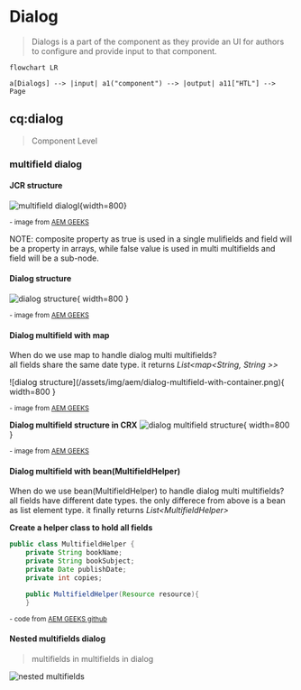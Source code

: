 # Dialog

> Dialogs is a part of the component as they provide an UI for authors to configure and provide input to that component.

```mermaid
flowchart LR

a[Dialogs] --> |input| a1("component") --> |output| a11["HTL"] --> Page

```

## cq:dialog

> Component Level

### multifield dialog

#### JCR structure

![multifield dialogl](/assets/img/aem/dialog-multifield.png){width=800}

<p><sup>- image from <a href="https://www.youtube.com/c/AEMGeeks" target="_blank">AEM GEEKS</a></sup></p>

<p class="call-out-2">
NOTE: composite property as true is used in a single mulifields and field will be a property in arrays, while false value is used in multi multifields and field will be a sub-node.
</p>

#### Dialog structure

![dialog structure](/assets/img/aem/dialog-structure.png){ width=800 }

<p><sup>- image from <a href="https://www.youtube.com/c/AEMGeeks" target="_blank">AEM GEEKS</a></sup></p>

#### Dialog multifield with map

<p class="call-out-2">
When do we use map to handle dialog multi multifields?   <br>
all fields share the same date type. it returns <em>List&lt;map&lt;String, String &gt;&gt;</em>

</p>
![dialog structure](/assets/img/aem/dialog-multifield-with-container.png){ width=800 }
<p><sup>- image from <a href="https://www.youtube.com/c/AEMGeeks" target="_blank">AEM GEEKS</a></sup></p>

**Dialog multifield structure in CRX**
![dialog multifield structure](/assets/img/aem/dialog-structure-in-crx.png){ width=800 }

<p><sup>- image from <a href="https://www.youtube.com/c/AEMGeeks" target="_blank">AEM GEEKS</a></sup></p>

#### Dialog multifield with bean(MultifieldHelper)

<p class="call-out-2">
When do we use bean(MultifieldHelper) to handle dialog multi multifields?   <br>
all fields have different date types. the only differece from above is a bean as list element type.
it finally returns <em>List&lt;MultifieldHelper&gt;</em>

</p>

**Create a helper class to hold all fields**

```java
public class MultifieldHelper {
    private String bookName;
    private String bookSubject;
    private Date publishDate;
    private int copies;

    public MultifieldHelper(Resource resource){
    }
```

<p><sup>- code from <a href="https://github.com/aemgeeks1212/aemgeeks" target="_blank">AEM GEEKS github</a></sup></p>

#### Nested multifields dialog

> multifields in multifields in dialog

![nested multifields](/assets/img/aem/nested-multifields.png)


